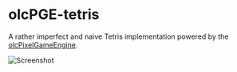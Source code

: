 # olcPGE-tetris
A rather imperfect and naive Tetris implementation powered by the [olcPixelGameEngine](https://github.com/OneLoneCoder/olcPixelGameEngine).

![Screenshot](https://i.imgur.com/O8gTALb.png)
